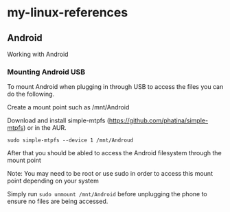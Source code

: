 # my-linux-references

## Android

Working with Android

### Mounting Android USB

To mount Android when plugging in through USB to access the files you can do the following.

Create a mount point such as /mnt/Android

Download and install simple-mtpfs (https://github.com/phatina/simple-mtpfs) or in the AUR.

```
sudo simple-mtpfs --device 1 /mnt/Androud
```
After that you should be abled to access the Android filesystem through the mount point

Note: You may need to be root or use sudo in order to access this mount point depending on your system


Simply run `sudo unmount /mnt/Android` before unplugging the phone to ensure no files are being accessed.